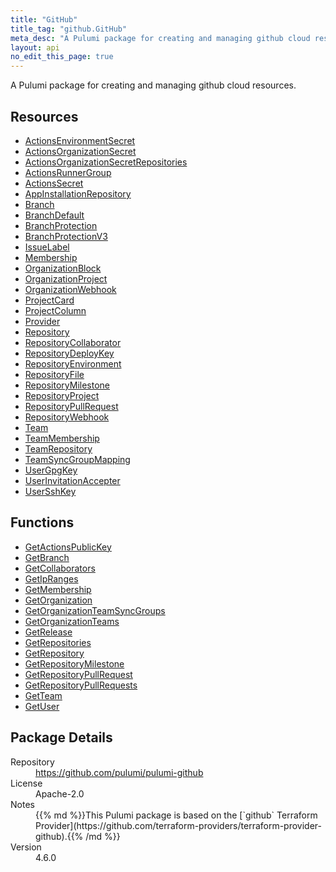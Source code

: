 ```yaml
---
title: "GitHub"
title_tag: "github.GitHub"
meta_desc: "A Pulumi package for creating and managing github cloud resources."
layout: api
no_edit_this_page: true
---
```


<!-- WARNING: this file was generated by Pulumi Docs Generator. -->
<!-- Do not edit by hand unless you're certain you know what you are doing! -->

A Pulumi package for creating and managing github cloud resources.

<h2 id="resources">Resources</h2>
<ul class="api">
    <li><a href="actionsenvironmentsecret" title="ActionsEnvironmentSecret"><span class="api-symbol api-symbol--resource"></span>ActionsEnvironmentSecret</a></li>
    <li><a href="actionsorganizationsecret" title="ActionsOrganizationSecret"><span class="api-symbol api-symbol--resource"></span>ActionsOrganizationSecret</a></li>
    <li><a href="actionsorganizationsecretrepositories" title="ActionsOrganizationSecretRepositories"><span class="api-symbol api-symbol--resource"></span>ActionsOrganizationSecretRepositories</a></li>
    <li><a href="actionsrunnergroup" title="ActionsRunnerGroup"><span class="api-symbol api-symbol--resource"></span>ActionsRunnerGroup</a></li>
    <li><a href="actionssecret" title="ActionsSecret"><span class="api-symbol api-symbol--resource"></span>ActionsSecret</a></li>
    <li><a href="appinstallationrepository" title="AppInstallationRepository"><span class="api-symbol api-symbol--resource"></span>AppInstallationRepository</a></li>
    <li><a href="branch" title="Branch"><span class="api-symbol api-symbol--resource"></span>Branch</a></li>
    <li><a href="branchdefault" title="BranchDefault"><span class="api-symbol api-symbol--resource"></span>BranchDefault</a></li>
    <li><a href="branchprotection" title="BranchProtection"><span class="api-symbol api-symbol--resource"></span>BranchProtection</a></li>
    <li><a href="branchprotectionv3" title="BranchProtectionV3"><span class="api-symbol api-symbol--resource"></span>BranchProtectionV3</a></li>
    <li><a href="issuelabel" title="IssueLabel"><span class="api-symbol api-symbol--resource"></span>IssueLabel</a></li>
    <li><a href="membership" title="Membership"><span class="api-symbol api-symbol--resource"></span>Membership</a></li>
    <li><a href="organizationblock" title="OrganizationBlock"><span class="api-symbol api-symbol--resource"></span>OrganizationBlock</a></li>
    <li><a href="organizationproject" title="OrganizationProject"><span class="api-symbol api-symbol--resource"></span>OrganizationProject</a></li>
    <li><a href="organizationwebhook" title="OrganizationWebhook"><span class="api-symbol api-symbol--resource"></span>OrganizationWebhook</a></li>
    <li><a href="projectcard" title="ProjectCard"><span class="api-symbol api-symbol--resource"></span>ProjectCard</a></li>
    <li><a href="projectcolumn" title="ProjectColumn"><span class="api-symbol api-symbol--resource"></span>ProjectColumn</a></li>
    <li><a href="provider" title="Provider"><span class="api-symbol api-symbol--resource"></span>Provider</a></li>
    <li><a href="repository" title="Repository"><span class="api-symbol api-symbol--resource"></span>Repository</a></li>
    <li><a href="repositorycollaborator" title="RepositoryCollaborator"><span class="api-symbol api-symbol--resource"></span>RepositoryCollaborator</a></li>
    <li><a href="repositorydeploykey" title="RepositoryDeployKey"><span class="api-symbol api-symbol--resource"></span>RepositoryDeployKey</a></li>
    <li><a href="repositoryenvironment" title="RepositoryEnvironment"><span class="api-symbol api-symbol--resource"></span>RepositoryEnvironment</a></li>
    <li><a href="repositoryfile" title="RepositoryFile"><span class="api-symbol api-symbol--resource"></span>RepositoryFile</a></li>
    <li><a href="repositorymilestone" title="RepositoryMilestone"><span class="api-symbol api-symbol--resource"></span>RepositoryMilestone</a></li>
    <li><a href="repositoryproject" title="RepositoryProject"><span class="api-symbol api-symbol--resource"></span>RepositoryProject</a></li>
    <li><a href="repositorypullrequest" title="RepositoryPullRequest"><span class="api-symbol api-symbol--resource"></span>RepositoryPullRequest</a></li>
    <li><a href="repositorywebhook" title="RepositoryWebhook"><span class="api-symbol api-symbol--resource"></span>RepositoryWebhook</a></li>
    <li><a href="team" title="Team"><span class="api-symbol api-symbol--resource"></span>Team</a></li>
    <li><a href="teammembership" title="TeamMembership"><span class="api-symbol api-symbol--resource"></span>TeamMembership</a></li>
    <li><a href="teamrepository" title="TeamRepository"><span class="api-symbol api-symbol--resource"></span>TeamRepository</a></li>
    <li><a href="teamsyncgroupmapping" title="TeamSyncGroupMapping"><span class="api-symbol api-symbol--resource"></span>TeamSyncGroupMapping</a></li>
    <li><a href="usergpgkey" title="UserGpgKey"><span class="api-symbol api-symbol--resource"></span>UserGpgKey</a></li>
    <li><a href="userinvitationaccepter" title="UserInvitationAccepter"><span class="api-symbol api-symbol--resource"></span>UserInvitationAccepter</a></li>
    <li><a href="usersshkey" title="UserSshKey"><span class="api-symbol api-symbol--resource"></span>UserSshKey</a></li>
</ul>

<h2 id="functions">Functions</h2>
<ul class="api">
    <li><a href="getactionspublickey" title="GetActionsPublicKey"><span class="api-symbol api-symbol--function"></span>GetActionsPublicKey</a></li>
    <li><a href="getbranch" title="GetBranch"><span class="api-symbol api-symbol--function"></span>GetBranch</a></li>
    <li><a href="getcollaborators" title="GetCollaborators"><span class="api-symbol api-symbol--function"></span>GetCollaborators</a></li>
    <li><a href="getipranges" title="GetIpRanges"><span class="api-symbol api-symbol--function"></span>GetIpRanges</a></li>
    <li><a href="getmembership" title="GetMembership"><span class="api-symbol api-symbol--function"></span>GetMembership</a></li>
    <li><a href="getorganization" title="GetOrganization"><span class="api-symbol api-symbol--function"></span>GetOrganization</a></li>
    <li><a href="getorganizationteamsyncgroups" title="GetOrganizationTeamSyncGroups"><span class="api-symbol api-symbol--function"></span>GetOrganizationTeamSyncGroups</a></li>
    <li><a href="getorganizationteams" title="GetOrganizationTeams"><span class="api-symbol api-symbol--function"></span>GetOrganizationTeams</a></li>
    <li><a href="getrelease" title="GetRelease"><span class="api-symbol api-symbol--function"></span>GetRelease</a></li>
    <li><a href="getrepositories" title="GetRepositories"><span class="api-symbol api-symbol--function"></span>GetRepositories</a></li>
    <li><a href="getrepository" title="GetRepository"><span class="api-symbol api-symbol--function"></span>GetRepository</a></li>
    <li><a href="getrepositorymilestone" title="GetRepositoryMilestone"><span class="api-symbol api-symbol--function"></span>GetRepositoryMilestone</a></li>
    <li><a href="getrepositorypullrequest" title="GetRepositoryPullRequest"><span class="api-symbol api-symbol--function"></span>GetRepositoryPullRequest</a></li>
    <li><a href="getrepositorypullrequests" title="GetRepositoryPullRequests"><span class="api-symbol api-symbol--function"></span>GetRepositoryPullRequests</a></li>
    <li><a href="getteam" title="GetTeam"><span class="api-symbol api-symbol--function"></span>GetTeam</a></li>
    <li><a href="getuser" title="GetUser"><span class="api-symbol api-symbol--function"></span>GetUser</a></li>
</ul>

<h2 id="package-details">Package Details</h2>
<dl class="package-details">
	<dt>Repository</dt>
	<dd><a href="https://github.com/pulumi/pulumi-github">https://github.com/pulumi/pulumi-github</a></dd>
	<dt>License</dt>
	<dd>Apache-2.0</dd>
	<dt>Notes</dt>
	<dd>{{% md %}}This Pulumi package is based on the [`github` Terraform Provider](https://github.com/terraform-providers/terraform-provider-github).{{% /md %}}</dd>
	<dt>Version</dt>
	<dd>4.6.0</dd>
</dl>

